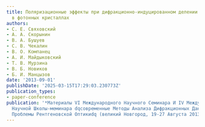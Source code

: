 ```yaml
---
title: Поляризационные эффекты при дифракционно-индуцированном делении лазерных импульсов
  в фотонных кристаллах
authors:
- С. Е. Свяховский
- А. А. Скорынин
- В. А. Бушуев
- С. В. Чекалин
- В. О. Компанец
- А. И. Майдыковский
- Т. В. Мурзина
- В. Б. Новиков
- Б. И. Манцызов
date: '2013-09-01'
publishDate: '2025-03-15T17:29:03.230773Z'
publication_types:
- paper-conference
publication: '*Материалы VI Международного Научного Семинара И IV Международной Молодежной
  Научной Школы-меминара dqсовременные Методы Анализа Дифракционных Данных И Актуальные
  Проблемы Рентгеновской Оптикиdq (великий Новгород, 19-27 Августа 2013 Г.), С. 218-220*'
---
```

